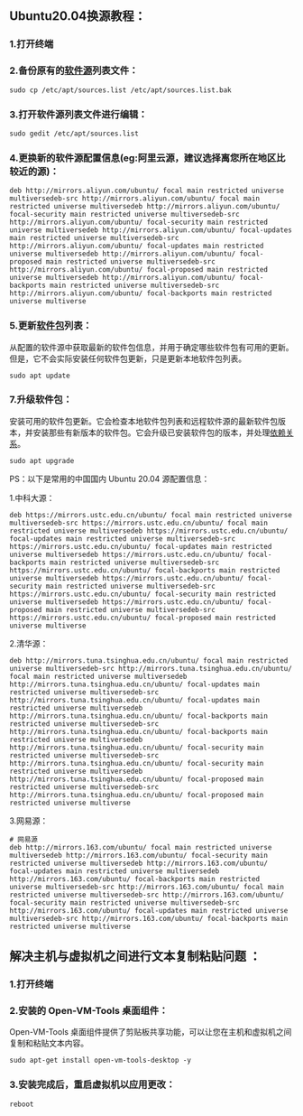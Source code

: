 ## Ubuntu20.04换源教程：

### 1.打开终端

### 2.备份原有的[软件源](https://so.csdn.net/so/search?q=%E8%BD%AF%E4%BB%B6%E6%BA%90&spm=1001.2101.3001.7020)列表文件：

```
sudo cp /etc/apt/sources.list /etc/apt/sources.list.bak
```

### 3.打开软件源列表文件进行编辑：

```
sudo gedit /etc/apt/sources.list
```

### 4.更换新的软件源配置信息(eg:阿里云源，建议选择离您所在地区比较近的源)：

```
deb http://mirrors.aliyun.com/ubuntu/ focal main restricted universe multiversedeb-src http://mirrors.aliyun.com/ubuntu/ focal main restricted universe multiversedeb http://mirrors.aliyun.com/ubuntu/ focal-security main restricted universe multiversedeb-src http://mirrors.aliyun.com/ubuntu/ focal-security main restricted universe multiversedeb http://mirrors.aliyun.com/ubuntu/ focal-updates main restricted universe multiversedeb-src http://mirrors.aliyun.com/ubuntu/ focal-updates main restricted universe multiversedeb http://mirrors.aliyun.com/ubuntu/ focal-proposed main restricted universe multiversedeb-src http://mirrors.aliyun.com/ubuntu/ focal-proposed main restricted universe multiversedeb http://mirrors.aliyun.com/ubuntu/ focal-backports main restricted universe multiversedeb-src http://mirrors.aliyun.com/ubuntu/ focal-backports main restricted universe multiverse
```

### 5.更新[软件包](https://so.csdn.net/so/search?q=%E8%BD%AF%E4%BB%B6%E5%8C%85&spm=1001.2101.3001.7020)列表：

从配置的软件源中获取最新的软件包信息，并用于确定哪些软件包有可用的更新。但是，它不会实际安装任何软件包更新，只是更新本地软件包列表。

```
sudo apt update
```

### 7.升级软件包：

安装可用的软件包更新。它会检查本地软件包列表和远程软件源的最新软件包版本，并安装那些有新版本的软件包。它会升级已安装软件包的版本，并处理[依赖关系](https://so.csdn.net/so/search?q=%E4%BE%9D%E8%B5%96%E5%85%B3%E7%B3%BB&spm=1001.2101.3001.7020)。

```
sudo apt upgrade
```

PS：以下是常用的中国国内 Ubuntu 20.04 源配置信息：

1.中科大源：

```
deb https://mirrors.ustc.edu.cn/ubuntu/ focal main restricted universe multiversedeb-src https://mirrors.ustc.edu.cn/ubuntu/ focal main restricted universe multiversedeb https://mirrors.ustc.edu.cn/ubuntu/ focal-updates main restricted universe multiversedeb-src https://mirrors.ustc.edu.cn/ubuntu/ focal-updates main restricted universe multiversedeb https://mirrors.ustc.edu.cn/ubuntu/ focal-backports main restricted universe multiversedeb-src https://mirrors.ustc.edu.cn/ubuntu/ focal-backports main restricted universe multiversedeb https://mirrors.ustc.edu.cn/ubuntu/ focal-security main restricted universe multiversedeb-src https://mirrors.ustc.edu.cn/ubuntu/ focal-security main restricted universe multiversedeb https://mirrors.ustc.edu.cn/ubuntu/ focal-proposed main restricted universe multiversedeb-src https://mirrors.ustc.edu.cn/ubuntu/ focal-proposed main restricted universe multiverse
```

2.清华源：

```
deb http://mirrors.tuna.tsinghua.edu.cn/ubuntu/ focal main restricted universe multiversedeb-src http://mirrors.tuna.tsinghua.edu.cn/ubuntu/ focal main restricted universe multiversedeb http://mirrors.tuna.tsinghua.edu.cn/ubuntu/ focal-updates main restricted universe multiversedeb-src http://mirrors.tuna.tsinghua.edu.cn/ubuntu/ focal-updates main restricted universe multiversedeb http://mirrors.tuna.tsinghua.edu.cn/ubuntu/ focal-backports main restricted universe multiversedeb-src http://mirrors.tuna.tsinghua.edu.cn/ubuntu/ focal-backports main restricted universe multiversedeb http://mirrors.tuna.tsinghua.edu.cn/ubuntu/ focal-security main restricted universe multiversedeb-src http://mirrors.tuna.tsinghua.edu.cn/ubuntu/ focal-security main restricted universe multiversedeb http://mirrors.tuna.tsinghua.edu.cn/ubuntu/ focal-proposed main restricted universe multiversedeb-src http://mirrors.tuna.tsinghua.edu.cn/ubuntu/ focal-proposed main restricted universe multiverse
```

3.网易源：

```
# 网易源
deb http://mirrors.163.com/ubuntu/ focal main restricted universe multiversedeb http://mirrors.163.com/ubuntu/ focal-security main restricted universe multiversedeb http://mirrors.163.com/ubuntu/ focal-updates main restricted universe multiversedeb http://mirrors.163.com/ubuntu/ focal-backports main restricted universe multiversedeb-src http://mirrors.163.com/ubuntu/ focal main restricted universe multiversedeb-src http://mirrors.163.com/ubuntu/ focal-security main restricted universe multiversedeb-src http://mirrors.163.com/ubuntu/ focal-updates main restricted universe multiversedeb-src http://mirrors.163.com/ubuntu/ focal-backports main restricted universe multiverse
```

## 解决主机与虚拟机之间进行文本复制粘贴问题 ：

### 1.打开终端

### 2.安装的 Open-VM-Tools 桌面组件：

Open-VM-Tools 桌面组件提供了剪贴板共享功能，可以让您在主机和虚拟机之间复制和粘贴文本内容。

```
sudo apt-get install open-vm-tools-desktop -y
```

### 3.安装完成后，重启虚拟机以应用更改：

```
reboot
```